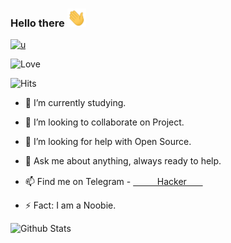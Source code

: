 ### Hello there <img src="https://raw.githubusercontent.com/ABSphreak/ABSphreak/master/gifs/Hi.gif" width="30px">

[![u](https://img.shields.io/badge/ㅤㅤㅤㅤ∪ᚺӃᚺ𐌈шᚺㅤㅤㅤㅤㅤ-48385f?style=flat&logo=telegram)](https://t.me/the_noobhacker)

![Love ](https://telegra.ph/file/d6c7cc75ee6710e74d389.jpg)

![   Hits  ](https://hits.seeyoufarm.com/api/count/incr/badge.svg?url=https://github.com/unknown-01-hacker/)

- 🔭 I’m currently studying.

- 👬 I’m looking to collaborate on Project.

- 👀 I’m looking for help with Open Source.

- 💬 Ask me about anything, always ready to help.

- 📫 Find me on Telegram - [ㅤㅤㅤHackerㅤㅤ](http://t.me/nH_pMbot)

- ⚡ Fact: I am a Noobie.

![Github Stats](https://github-readme-stats.vercel.app/api?username=unknown-01-hacker&show_icons=false&title_color=fff&icon_color=79ff97&text_color=9f9f9f&bg_color=151515)
